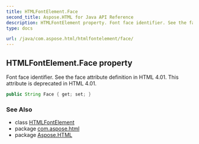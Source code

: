 ```yaml
---
title: HTMLFontElement.Face
second_title: Aspose.HTML for Java API Reference
description: HTMLFontElement property. Font face identifier. See the face attribute definition in HTML 4.01. This attribute is deprecated in HTML 4.01
type: docs

url: /java/com.aspose.html/htmlfontelement/face/
---
```

## HTMLFontElement.Face property

Font face identifier. See the face attribute definition in HTML 4.01. This attribute is deprecated in HTML 4.01.

```java
public String Face { get; set; }
```

### See Also

* class [HTMLFontElement](../)
* package [com.aspose.html](../../../com.aspose.html/)
* package [Aspose.HTML](../../../)
